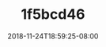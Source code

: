 ---
title: 1f5bcd46
date: 2018-11-24T18:59:25-08:00
draft: false
location: Cave Junction, OR
img_url: https://d17enza3bfujl8.cloudfront.net/1f5bcd46.jpg
original_fn: DSCF0564_01.jpg
tags:
- Cave Junction, OR
- Kenai
- dogs

---